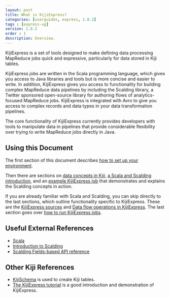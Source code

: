 ```yaml
---
layout: post
title: What is KijiExpress?
categories: [userguides, express, 1.0.2]
tags : [express-ug]
version: 1.0.2
order : 1
description: Overview.
---
```


KijiExpress is a set of tools designed to make defining data processing MapReduce jobs quick and
expressive, particularly for data stored in Kiji tables.

KijiExpress jobs are written in the Scala programming language, which gives you access to
Java libraries and tools but is more concise and easier to write. In addition, KijiExpress
gives you access to functionality for building complex MapReduce data pipelines by
including the Scalding library, a Twitter sponsored open-source library for authoring
flows of analytics-focused MapReduce jobs. KijiExpress is integrated with Avro to give
you access to complex records and data types in your data transformation pipelines.

The core functionality of KijiExpress currently provides developers with tools
to manipulate data in pipelines that provide considerable flexibility over
trying to write MapReduce jobs directly in Java.

## Using this Document

The first section of this document describes [how to set up your
environment]({{site.userguide_express_1_0_2}}/setup).

Then there are sections on [data concepts in
Kiji]({{site.userguide_express_1_0_2}}/data-concepts), [a Scala and Scalding
introduction]({{site.userguide_express_1_0_2}}/basic-scala-scalding), and an [example KijiExpress
job]({{site.userguide_express_1_0_2}}/example-job) that demonstrates and explains the Scalding
concepts in action.

If you are already familiar with Scala and Scalding, you can skip directly to the last sections,
which outline functionality specific to KijiExpress.  These are the [KijiExpress
sources]({{site.userguide_express_1_0_2}}/kiji-sources) and [Data flow operations in
KijiExpress]({{site.userguide_express_1_0_2}}/data-flow-ops).  The last section goes over [how to
run KijiExpress jobs]({{site.userguide_express_1_0_2}}/running-jobs).

## Useful External References

* [Scala](http://www.scala-lang.org/documentation/)
* [Introduction to
  Scalding](https://github.com/twitter/scalding/wiki/Getting-Started#wordcount-in-scalding)
* [Scalding Fields-based API
  reference](https://github.com/twitter/scalding/wiki/Fields-based-API-Reference)

## Other Kiji References

* [KijiSchema]({{site.userguide_schema_1_3_7}}/kiji-schema-overview) is used to
  create Kiji tables.
* [The KijiExpress tutorial]({{site.tutorial_express_devel}}/express-overview) is a good
  introduction and demonstration of KijiExpress.

